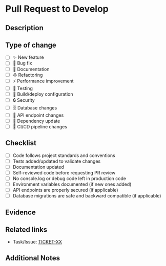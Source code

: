 # Pull Request to Develop

## Description
<!-- Describe the purpose of this PR -->

## Type of change
- [ ] ✨ New feature
- [ ] 🐛 Bug fix
- [ ] 📝 Documentation
- [ ] ♻️ Refactoring
- [ ] ⚡ Performance improvement
- [ ] 🧪 Testing
- [ ] 🔧 Build/deploy configuration
- [ ] 🔒 Security
- [ ] 🗄️ Database changes
- [ ] 🔌 API endpoint changes
- [ ] 🧩 Dependency update
- [ ] 🚦 CI/CD pipeline changes

## Checklist
- [ ] Code follows project standards and conventions
- [ ] Tests added/updated to validate changes
- [ ] Documentation updated
- [ ] Self-reviewed code before requesting PR review
- [ ] No console.log or debug code left in production code
- [ ] Environment variables documented (if new ones added)
- [ ] API endpoints are properly secured (if applicable)
- [ ] Database migrations are safe and backward compatible (if applicable)

## Evidence
<!-- Add screenshots, logs, or any other relevant evidence -->

## Related links
- Task/Issue: [TICKET-XX](link-to-ticket)

## Additional Notes
<!-- Any other relevant information -->